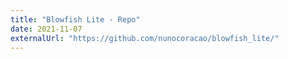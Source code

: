 ```yaml
---
title: "Blowfish Lite - Repo"
date: 2021-11-07
externalUrl: "https://github.com/nunocoracao/blowfish_lite/"
---
```

